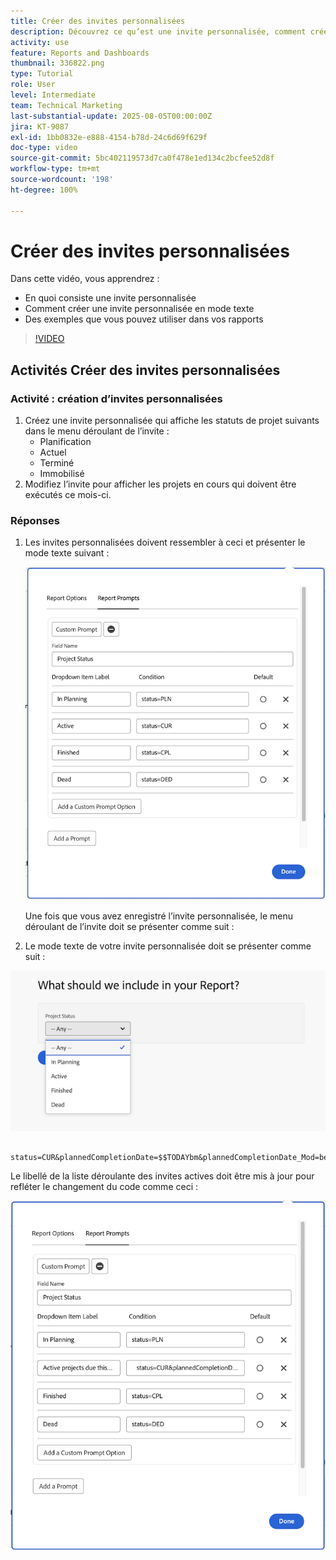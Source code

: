 ```yaml
---
title: Créer des invites personnalisées
description: Découvrez ce qu’est une invite personnalisée, comment créer une invite personnalisée à l’aide du mode texte et quelques exemples que vous pouvez utiliser dans les rapports dans Workfront.
activity: use
feature: Reports and Dashboards
thumbnail: 336822.png
type: Tutorial
role: User
level: Intermediate
team: Technical Marketing
last-substantial-update: 2025-08-05T00:00:00Z
jira: KT-9087
exl-id: 1bb0832e-e888-4154-b78d-24c6d69f629f
doc-type: video
source-git-commit: 5bc402119573d7ca0f478e1ed134c2bcfee52d8f
workflow-type: tm+mt
source-wordcount: '198'
ht-degree: 100%

---
```


# Créer des invites personnalisées

Dans cette vidéo, vous apprendrez :

* En quoi consiste une invite personnalisée
* Comment créer une invite personnalisée en mode texte
* Des exemples que vous pouvez utiliser dans vos rapports

>[!VIDEO](https://video.tv.adobe.com/v/3412690/?quality=12&learn=on&captions=fre_fr)

## Activités Créer des invites personnalisées


### Activité : création d’invites personnalisées

1. Créez une invite personnalisée qui affiche les statuts de projet suivants dans le menu déroulant de l’invite :
   * Planification
   * Actuel
   * Terminé
   * Immobilisé
1. Modifiez l’invite pour afficher les projets en cours qui doivent être exécutés ce mois-ci.

### Réponses

1. Les invites personnalisées doivent ressembler à ceci et présenter le mode texte suivant :

   ![Image de l’écran pour créer un filtre en mode texte](assets/cp-01.png)

   Une fois que vous avez enregistré l’invite personnalisée, le menu déroulant de l’invite doit se présenter comme suit :

1. Le mode texte de votre invite personnalisée doit se présenter comme suit :

![Image de l’écran pour créer un filtre en mode texte](assets/cp-02.png)

```
   status=CUR&plannedCompletionDate=$$TODAYbm&plannedCompletionDate_Mod=between&plannedCompletionDate_Range=$$TODAYem 
```

Le libellé de la liste déroulante des invites actives doit être mis à jour pour refléter le changement du code comme ceci :

![Image de l’écran pour créer un filtre en mode texte](assets/cp-02a.png)
